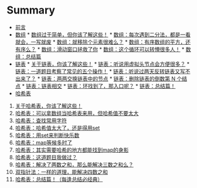 # Summary

* [前言](README.md)
* [数组]()
       * [数组过于简单，但你该了解这些！](problems/数组理论基础.md)
       * [数组：每次遇到二分法，都是一看就会，一写就废](problems/0704.二分查找.md)
       * [数组：就移除个元素很难么？](problems/0027.移除元素.md)
       * [数组：有序数组的平方，还有序么？](problems/0977.有序数组的平方.md)
       * [数组：滑动窗口拯救了你](problems/0209.长度最小的子数组.md)
       * [数组：这个循环可以转懵很多人！](problems/0059.螺旋矩阵II.md)
       * [数组：总结篇](problems/数组总结篇组.md)
* [链表]()
      * [关于链表，你该了解这些！](./problems/链表理论基础.md)
      * [链表：听说用虚拟头节点会方便很多？](./problems/0203.移除链表元素.md)
      * [链表：一道题目考察了常见的五个操作！](./problems/0707.设计链表.md)
      * [链表：听说过两天反转链表又写不出来了？](./problems/0206.翻转链表.md) 
      * [链表：两两交换链表中的节点](./problems/0024.两两交换链表中的节点.md)
      * [链表：删除链表的倒数第 N 个结点](./problems/0019.删除链表的倒数第N个节点.md)
      * [链表：链表相交](./problems/面试题02.07.链表相交.md)
      * [链表：环找到了，那入口呢？](./problems/0142.环形链表II.md)
      * [链表：总结篇！](./problems/链表总结篇.md)
* [哈希表]()
1. [关于哈希表，你该了解这些！](./problems/哈希表理论基础.md)
2. [哈希表：可以拿数组当哈希表来用，但哈希值不要太大](./problems/0242.有效的字母异位词.md)
3. [哈希表：查找常用字符](./problems/1002.查找常用字符.md)
4. [哈希表：哈希值太大了，还是得用set](./problems/0349.两个数组的交集.md)
5. [哈希表：用set来判断快乐数](./problems/0202.快乐数.md)
6. [哈希表：map等候多时了](./problems/0001.两数之和.md)
7. [哈希表：其实需要哈希的地方都能找到map的身影](./problems/0454.四数相加II.md)
8. [哈希表：这道题目我做过？](./problems/0383.赎金信.md)
9. [哈希表：解决了两数之和，那么能解决三数之和么？](./problems/0015.三数之和.md)
10. [双指针法：一样的道理，能解决四数之和](./problems/0018.四数之和.md)
11. [哈希表：总结篇！（每逢总结必经典）](./problems/哈希表总结.md)
